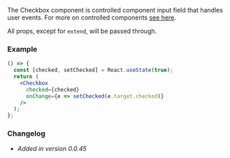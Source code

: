 The Checkbox component is controlled component input field that handles user events.
For more on controlled components [see here](https://reactjs.org/docs/forms.html#controlled-components).

All props, except for `extend`, will be passed through.

### Example

```jsx live=true
() => {
  const [checked, setChecked] = React.useState(true);
  return (
    <Checkbox
      checked={checked}
      onChange={e => setChecked(e.target.checked)}
    />
  );
};
```

### Changelog

- *Added in version 0.0.45*
